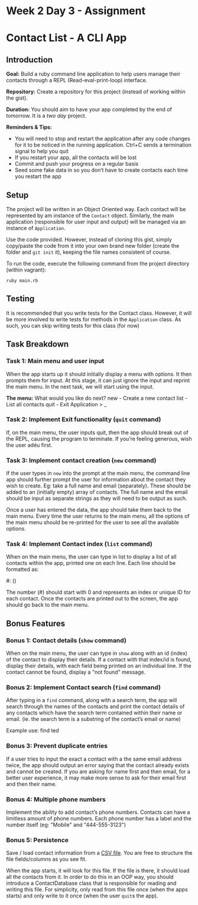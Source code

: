 Week 2 Day 3 - Assignment
============

# Contact List - A CLI App

## Introduction

**Goal:** Build a ruby command line application to help users manage their contacts through a REPL (Read-eval-print-loop) interface.

**Repository:** Create a repository for this project (instead of working within the gist).

**Duration:** You should aim to have your app completed by the end of tomorrow. It is a _two day_ project.

**Reminders & Tips:**
* You will need to stop and restart the application after any code changes for it to be noticed in the running application. Ctrl+C sends a termination signal to help you quit
* If you restart your app, all the contacts will be lost
* Commit and push your progress on a regular basis
* Seed some fake data in so you don’t have to create contacts each time you restart the app

## Setup

The project will be written in an Object Oriented way. Each contact will be represented by am instance of the `Contact` object. Similarly, the main application (responsible for user input and output) will be managed via an instance of `Application`.

Use the code provided. However, instead of cloning this gist, simply copy/paste the code from it into your own brand new folder (create the folder and `git init` it), keeping the file names consistent of course.

To run the code, execute the following command from the project directory (within vagrant):

    ruby main.rb

## Testing

It is recommended that you write tests for the Contact class.
However, it will be more involved to write tests for methods in the `Application` class. As such, you can skip writing tests for this class (for now)

## Task Breakdown

### Task 1: Main menu and user input

When the app starts up it should initially display a menu with options. It then prompts them for input. At this stage, it can just ignore the input and reprint the main menu. In the next task, we will start using the input.

**The menu:**
    What would you like do next?
    new  - Create a new contact
    list - List all contacts
    quit - Exit Application
    > _

### Task 2: Implement Exit functionality (`quit` command)

If, on the main menu, the user inputs quit, then the app should break out of the REPL, causing the program to terminate. If you’re feeling generous, wish the user adéu first.

### Task 3: Implement contact creation (`new` command)

If the user types in `new` into the prompt at the main menu, the command line app should further prompt the user for information about the contact they wish to create. Eg: take a full name and email (separately). These should be added to an (initially empty) array of contacts. The full name and the email should be input as separate strings as they will need to be output as such.

Once a user has entered the data, the app should take them back to the main menu. Every time the user returns to the main menu, all the options of the main menu should be re-printed for the user to see all the available options.

### Task 4: Implement Contact index (`list` command)

When on the main menu, the user can type in list to display a list of all contacts within the app, printed one on each line. Each line should be formatted as:

   #: <first name> <last initial> (<email>)

The number (#) should start with 0 and represents an index or unique ID for each contact. Once the contacts are printed out to the screen, the app should go back to the main menu.


## Bonus Features

### Bonus 1: Contact details (`show` command)

When on the main menu, the user can type in `show` along with an id (index) of the contact to display their details. If a contact with that index/id is found, display their details, with each field being printed on an individual line. If the contact cannot be found, display a "not found" message.

### Bonus 2: Implement Contact search (`find` command)

After typing in a `find` command, along with a search term, the app will search through the names of the contacts and print the contact details of any contacts which have the search term contained within their name or email. (ie. the search term is a substring of the contact’s email or name)

Example use:
   find ted


### Bonus 3: Prevent duplicate entries

If a user tries to input the exact a contact with a the same email address twice, the app should output an error saying that the contact already exists and cannot be created. If you are asking for name first and then email, for a better user experience, it may make more sense to ask for their email first and then their name.

### Bonus 4: Multiple phone numbers

Implement the ability to add contact’s phone numbers. Contacts can have a limitless amount of phone numbers. Each phone number has a label and the number itself (eg: "Mobile" and "444-555-3123")

### Bonus 5: Persistence

Save / load contact information from a [CSV file](http://ruby-doc.org/stdlib-2.0.0/libdoc/csv/rdoc/CSV.html). You are free to structure the file fields/columns as you see fit.

When the app starts, it will look for this file. If the file is there, it should load all the contacts from it. In order to do this in an OOP way, you should introduce a ContactDatabase class that is responsible for reading and writing this file. For simplicity, only read from this file once (when the apps starts) and only write to it once (when the user `quit`s the app).